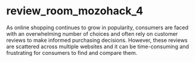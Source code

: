 # review_room_mozohack_4
As online shopping continues to grow in popularity, consumers are faced with an overwhelming number of choices and often rely on customer reviews to make informed purchasing decisions. However, these reviews are scattered across multiple websites and it can be time-consuming and frustrating for consumers to find and compare them.
